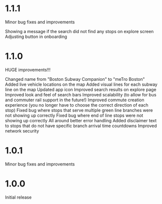 # 1.1.1

Minor bug fixes and improvements

Showing a message if the search did not find any stops on explore screen
Adjusting button in onboarding

# 1.1.0

HUGE improvements!!!

Changed name from "Boston Subway Companion" to "meTro Boston"
Added live vehicle locations on the map
Added visual lines for each subway line on the map
Updated app icon
Improved search results on explore page
Improved look and feel of search bars
Improved scalability (to allow for bus and commuter rail support in the future!)
Improved commute creation experience (you no longer have to choose the correct direction of each stop)
Fixed bug where stops that serve multiple green line branches were not showing up correctly
Fixed bug where end of line stops were not showing up correctly
All around better error handling
Added disclaimer text to stops that do not have specific branch arrival time countdowns
Improved network security

# 1.0.1

Minor bug fixes and improvements

# 1.0.0

Initial release
